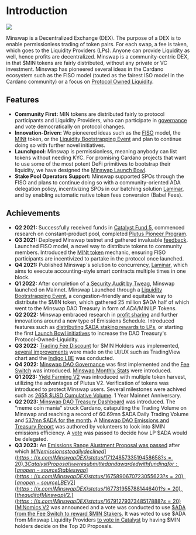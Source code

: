 # Introduction

![](.gitbook/assets/minswap\_promo\_twitter.jpg)

Minswap is a Decentralized Exchange (DEX). The purpose of a DEX is to enable permissionless trading of token pairs. For each swap, a fee is taken, which goes to the Liquidity Providers (LPs). Anyone can provide Liquidity as well, hence profits are decentralized. Minswap is a community-centric DEX, in that $MIN tokens are fairly distributed, without any private or VC investment. Minswap has pioneered several ideas in the Cardano ecosystem such as the FISO model (touted as the fairest ISO model in the Cardano community) or a focus on [Protocol Owned Liquidity](governance/dao-treasury-pol.md).

## Features

* **Community First:** MIN tokens are distributed fairly to protocol participants and Liquidity Providers, who can participate in [governance](https://forum.minswap.org/) and vote democratically on protocol changes.
* **Innovation-Driven:** We pioneered ideas such as the [FISO](https://medium.com/minswap/minswap-fair-launch-tokenomics-and-fiso-airdrop-start-date-a75f3e75a546) model, the [MINt](https://forum.minswap.org/t/mint-token-expose-mint-liquidity-providers-to-other-pairs/40) token, or the [Liquidity Bootstrapping Event](https://minswap-labs.medium.com/meteor-lbe-mainnet-launch-yield-farming-more-f73c6c2a8b37) and plan to continue doing so with further novel initiatives.
* **Launchpool:** Minswap is permissionless, meaning anybody can list tokens without needing KYC. For promising Cardano projects that want to use some of the most potent DeFi primitives to bootstrap their liquidity, we have designed the [Minswap Launch Bowl](https://minswap-labs.medium.com/introducing-the-minswap-launch-bowl-a5db8266345c).
* **Stake Pool Operators Support:** Minswap supported SPOs through the FISO and plans to continue doing so with a community-oriented ADA delegation policy, incentivizing SPOs in our batching solution [Laminar](https://medium.com/minswap/introducing-laminar-an-eutxo-scaling-protocol-for-accounting-style-smart-contract-d1ac8847dde8), and by enabling automatic native token fees conversion (Babel Fees).

## Achievements

* **Q2 2021:** Successfully received funds in [Catalyst Fund 5](https://drive.google.com/file/d/1Wp4ypNhssUwOBC9SLkxKgtyJaZ2h0fwl/view), commenced research on constant-product pool, completed [Plutus Pioneer Program](https://testnets.cardano.org/en/plutus-pioneer-program/).
* **Q3 2021:** Deployed Minswap testnet and gathered invaluable [feedback](https://medium.com/minswap/minswap-testnet-reflections-64b01c5e7c45). Launched FISO model, a novel way to distribute tokens to community members. Introduced the [MINt token](faq/mint-token.md) mechanic, ensuring FISO participants are incentivized to partake in the protocol once launched.
* **Q4 2021:** Published Minswap´s solution to concurrency, [Laminar](https://minswap-labs.medium.com/introducing-laminar-an-eutxo-scaling-protocol-for-accounting-style-smart-contract-d1ac8847dde8), which aims to execute accounting-style smart contracts multiple times in one block.
* **Q1 2022:** After completion of a[ Security Audit by Tweag](https://minswap-labs.medium.com/minswap-announces-audit-completion-by-tweag-79a2910b98a), Minswap launched on Mainnet. Minswap Launched through a [Liquidity Bootrstrapping Event](https://minswap-labs.medium.com/meteor-lbe-mainnet-launch-yield-farming-more-f73c6c2a8b37), a congestion-friendly and equitable way to distribute the $MIN token, which gathered 25 million $ADA half of which went to the Minswap DAO Treasury in form of $ADA/$MIN LP Tokens.
* **Q2 2022:** Minswap embraced research in [profit sharing](https://minswap-labs.medium.com/minomics-research-part-1-exploring-tokenomic-models-and-revenue-sources-dd59c434e38f) and further innovations around a new type of Emissions Schedule. Introduced features such as [distributing $ADA staking rewards to LPs](https://twitter.com/MinswapDEX/status/1541803084879462400?s=20\&t=C2YA8vWM66zeKhnQW4mgxA), or starting the first [Launch Bowl initiatives](https://app.minswap.org/launch-bowl) to increase the DAO Treasury's Protocol-Owned-Liquidity.
* **Q3 2022:** [Trading Fee Discount](min-token/usdmin-tokenomics/trading-fee-discount.md) for $MIN Holders was implemented, [several improvements](https://twitter.com/MinswapDEX/status/1588131695206834176?s=20) were made on the UI/UX such as TradingView chart and the [Indigo LBE](https://t.co/xvDcmQT7dv) was conducted.
* **Q4 2022:** [Minswap DAO Governance](broken-reference/) was first implemented and the [Fee Switch](min-token/usdmin-tokenomics/fee-switch.md) was introduced. [Minswap Monthly Stats](broken-reference) were introduced.
* **Q1 2023:** [Yield Farming V2](https://twitter.com/MinswapDEX/status/1615213160297889794?s=20) was introduced with multiple token harvest, utilizing the advantages of Plutus V2. Verification of tokens was introduced to protect Minswap users. Several milestones were achived such as [265$ $USD Cumulative Volume](https://twitter.com/MinswapDEX/status/1623322182670508034?s=20). 1 Year Mainnet Anniversary.
* **Q2 2023:**[ Minswap DAO Treasury Dashboard](https://minswap.org/pol/) was introduced. The "meme coin mania" struck Cardano, catapulting the Trading Volume on Minswap and reaching a record of 60.69mn $ADA Daily Trading Volume and [537mn $ADA for the month](https://x.com/MinswapDEX/status/1663960345294012425?s=20). A [Minswap DAO Emissions and Treasury Report](https://minswap.org/minswap-dao-emissions-and-treasury-report/) was authored by volunteers to look into $MIN emissions efficiency. A [vote](https://x.com/MinswapDEX/status/1676272036807680003?s=20) was passed to decide how LP $ADA would be delegated.
* **Q3 2023:** An [Emissions Range Ajustment Proposal was passed](https://x.com/MinswapDEX/status/1676964352224788484?s=20) after which [$MIN emissions steadily declined](https://x.com/MinswapDEX/status/1712485733519458658?s=20). 3 Catalyst Proposals were submitted and awarded with funding for: [an open-source Stableswap](https://x.com/MinswapDEX/status/1675890670723055623?s=20), [an open-source LBE V2](https://x.com/MinswapDEX/status/1677319557881446401?s=20), [the audit of Minswap V2.](https://x.com/MinswapDEX/status/1679127937348517888?s=20) [$MINomics V2](https://x.com/MinswapDEX/status/1682360201293201410?s=20) was announced and a vote was conducted to use [$ADA from the Fee Switch to reward $MIN Stakers](https://x.com/MinswapDEX/status/1693620191417020830?s=20). It was voted to use $ADA from Minswap Liquidity Providers [to vote in Catalyst](https://x.com/MinswapDEX/status/1701604662984778213?s=20) by having $MIN holders decide on the Top 20 Proposals.
